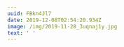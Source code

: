 ```yaml
---
uuid: FBkn4Jl7
date: 2019-12-08T02:54:20.934Z
image: /img/2019-11-28_3uqnaj1y.jpg
text: ' '
---
```


